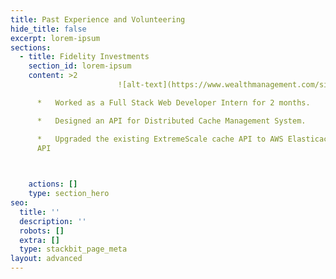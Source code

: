 ```yaml
---
title: Past Experience and Volunteering
hide_title: false
excerpt: lorem-ipsum
sections:
  - title: Fidelity Investments
    section_id: lorem-ipsum
    content: >2
                        ![alt-text](https://www.wealthmanagement.com/sites/wealthmanagement.com/files/styles/article_featured_standard/public/fidelity\_0.jpg?itok=u1z8XNR6)  

      *   Worked as a Full Stack Web Developer Intern for 2 months.

      *   Designed an API for Distributed Cache Management System.

      *   Upgraded the existing ExtremeScale cache API to AWS Elasticache cloud
      API


      
    actions: []
    type: section_hero
seo:
  title: ''
  description: ''
  robots: []
  extra: []
  type: stackbit_page_meta
layout: advanced
---
```


